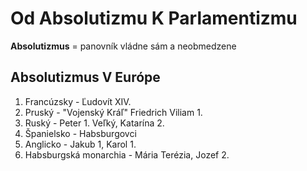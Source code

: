 # Od Absolutizmu K Parlamentizmu
**Absolutizmus** = panovník vládne sám a neobmedzene

## Absolutizmus V Európe
1. Francúzsky - Ľudovít XIV.
2. Pruský - "Vojenský Kráľ" Friedrich Viliam 1.
3. Ruský - Peter 1. Veľký, Katarína 2.
4. Španielsko - Habsburgovci
5. Anglicko - Jakub 1, Karol 1.
6. Habsburgská monarchia - Mária Terézia, Jozef 2.